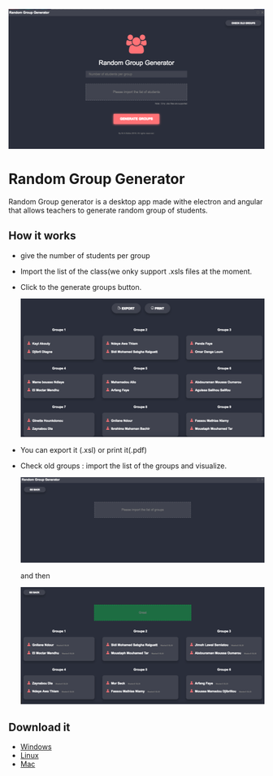 ![home](./home.png)

# Random Group Generator
Random Group generator is a desktop app made withe electron and angular that allows teachers to generate random group of students.
## How it works

- give the number of students per group
- Import the list of the class(we onky support .xsls files at the moment.
- Click to the generate groups button.
  
  ![home](./groups.png)
- You can export it (.xsl) or print it(.pdf)
- Check old groups : import the list of the groups and visualize.

  ![home](./old.png)
  
  and then
  
   ![home](./oldgroups.png)
  
## Download it

- [Windows]()
- [Linux]()
- [Mac](https://drive.google.com/file/d/1iNbVfYl4pggRz5xGXofBssODTjDx5yCP/view?usp=sharing)



